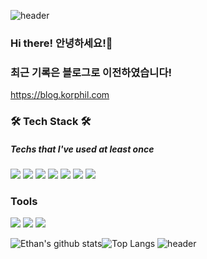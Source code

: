 
![header](https://capsule-render.vercel.app/api?type=Waving&color=auto&height=150&section=header&text=%20Welcome&fontSize=50&fontAlignY=35)
### Hi there! 안녕하세요!👋

### 최근 기록은 블로그로 이전하였습니다!
https://blog.korphil.com


### 🛠 Tech Stack 🛠
##### Techs that I've used at least once    
<img src="https://img.shields.io/badge/JAVA-007396?style=flat&logo=java&logoColor=white"> <img src="https://img.shields.io/badge/Spring-6DB33F?style=flat&logo=Spring&logoColor=white"> <img src="https://img.shields.io/badge/Oracle-F80000?style=flat&logo=oracle&logoColor=white"> <img src="https://img.shields.io/badge/JavaScript-F7DF1E?style=flat&logo=javascript&logoColor=black"> <img src="https://img.shields.io/badge/jQuery-0769AD?style=flat&logo=jquery&logoColor=white"> <img src="https://img.shields.io/badge/HTML-E34F26?style=flat&logo=html5&logoColor=white"> <img src="https://img.shields.io/badge/CSS-007396?style=flat-square&logo=CSS3&logoColor=white"/></a>

### Tools
<img src="https://img.shields.io/badge/Eclipse-8A2BE2?style=flat&logo=Eclipse&logoColor=white"> <img src="https://img.shields.io/badge/Intellij-000000?style=flat&logo=IntelliJIDEA&logoColor=white"> <img src="https://img.shields.io/badge/VisualStudio-0075c6?style=flat&logo=VisualStudioCode&logoColor=white">
</center>

![Ethan's github stats](https://github-readme-stats.vercel.app/api?username=ethan3011&show_icons=true&theme=dracula)![Top Langs](https://github-readme-stats.vercel.app/api/top-langs/?username=ethan3011&layout=compact&theme=dracula)
![header](https://capsule-render.vercel.app/api?type=Waving&color=auto&height=100&section=footer)
